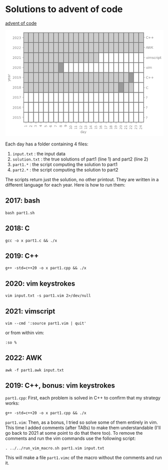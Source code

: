 # Solutions to advent of code

[advent of code](https://adventofcode.com)

![progress](progress.png)

Each day has a folder containing 4 files:

 1. `input.txt` : the input data
 2. `solution.txt` : the true solutions of part1 (line 1) and part2 (line 2)
 3. `part1.*` : the script computing the solution to part1
 4. `part2.*` : the script computing the solution to part2

The scripts return just the solution, no other printout.
They are written in a different language for each year.
Here is how to run them:

## 2017: bash

```shell
bash part1.sh
```

## 2018: C

```shell
gcc -o x part1.c && ./x
```

## 2019: C++

```shell
g++ -std=c++20 -o x part1.cpp && ./x
```

## 2020: vim keystrokes

```shell
vim input.txt -s part1.vim 2>/dev/null
```

## 2021: vimscript

```shell
vim --cmd ':source part1.vim | quit'
```

or from within vim:

```
:so %
```

## 2022: AWK

```shell
awk -f part1.awk input.txt
```

## 2019: C++, bonus: vim keystrokes

`part1.cpp`: First, each problem is solved in C++ to confirm that my strategy works:

```shell
g++ -std=c++20 -o x part1.cpp && ./x
```

`part1.vim`: Then, as a bonus, I tried so solve some of them entirely in vim. This time I added comments (after TABs) to make them understandable (I'll go back to 2021 at some point to do that there too). To remove the comments and run the vim commands use the following script:

```shell
. ../../run_vim_macro.sh part1.vim input.txt
```

This will make a file `part1.vimc` of the macro without the comments and run it.
